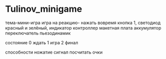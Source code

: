 # Tulinov_minigame
тема-мини-игра
игра на реакцию- нажать вовремя
кнопка 1, 
светодиод красный и 
зелёный, 
индикатор
контроллер
макетная плата
аккумулятор
переключатель
пьезодинамик

состояние
0 ждать 
1 игра
2 финал

способности 
ножатие
сигнал
посчитать очки
